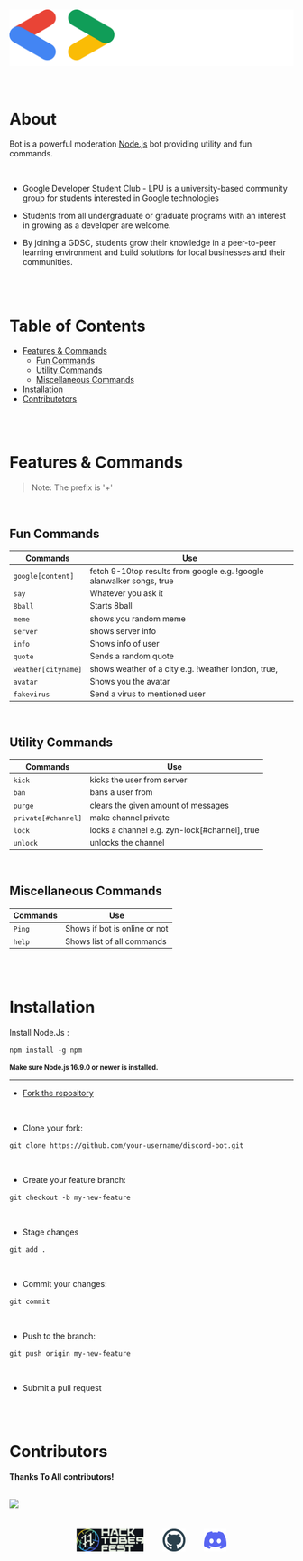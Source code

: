 <br>
<br>

<div align ="center"><a href="https://gdsc.community.dev/lovely-professional-university-jalandhar/"> <img src ="assets/discord-bot.svg" width="546"> </a></div>

<br>
<br>

# About

Bot is a powerful moderation [Node.js](https://nodejs.org) bot providing utility and fun commands.

<br>

-  Google Developer Student Club - LPU is a university-based community group for students interested in Google technologies

- Students from all undergraduate or graduate programs with an interest in growing as a developer are welcome.

- By joining a GDSC, students grow their knowledge in a peer-to-peer learning environment and build solutions for local businesses and their communities.


<br>
<br>

# Table of Contents

- [Features & Commands](#Features-&-Commands)
    - [Fun Commands](##Fun-Commands)
    - [Utility Commands](##Utility-Commands)
    - [Miscellaneous Commands ](##Miscellaneous-Commands)
- [Installation](#Installation)
- [Contributotors](#Contributors)

<br>
<br>

# Features & Commands
> Note: The prefix is '+'

<br>

##  Fun Commands

| Commands | Use |
| --- | --- |
| `google[content]` | fetch 9-10top results from google e.g. !google alanwalker songs, true |
| `say` | Whatever you ask it |
| `8ball` | Starts 8ball |
| `meme` | shows you random meme |
| `server` | shows server info |
| `info` | Shows info of user |
| `quote` | Sends a random quote |
| `weather[cityname]` | shows weather of a city e.g. !weather london, true, |
| `avatar` | Shows you the avatar |
| `fakevirus` | Send a virus to mentioned user |

<br>

## Utility Commands

| Commands | Use |
| --- | --- |
| `kick` | kicks the user from server |
| `ban` |bans a user from |server,
| `purge` | clears the given amount of messages |
| `private[#channel]` | make channel private |
| `lock` | locks a channel e.g. zyn-lock[#channel], true |
| `unlock` | unlocks the channel |

<br>

## Miscellaneous Commands

| Commands | Use |
| --- | --- |
| `Ping` | Shows if bot is online or not |
| `help` | Shows list of all commands |

<br>
<br>

# Installation

Install Node.Js :
```
npm install -g npm
```

<small>**Make sure Node.js 16.9.0 or newer is installed.** </small>
<br>

<hr>

* [Fork the repository](https://github.com/gdsclpu/discord-bot/fork)

<br>

* Clone your fork:
``` 
git clone https://github.com/your-username/discord-bot.git 
```
<br>

* Create your feature branch: 
```
git checkout -b my-new-feature
```
<br>

* Stage changes 
```
git add .
```
<br>

* Commit your changes: 
 ```
 git commit
 ```
 
 <br>

* Push to the branch: 
```
git push origin my-new-feature
```

<br>

* Submit a pull request

<br>
<br>

# Contributors

**Thanks To All contributors!**

<br>

<a href = "https://github.com/gdsclpu/discord-bot/graphs/contributorss">
   <img src = "https://contrib.rocks/image?repo=gdsclpu/discord-bot"/>
</a>

<br>
<br>
<br>

 <div align="center">
 <a   target="_blank" href="https://hacktoberfest.com">
			<img src="assets/hacktober.svg"  height="40" ></a>&nbsp;&nbsp;&nbsp;&nbsp;&nbsp;
        <a style="margin-left: 10px;" target="_blank" href="https://github.com/gdsclpu/discord-bot">
		<img src="assets/github.svg" height="40"></a>&nbsp;&nbsp;&nbsp;&nbsp;&nbsp;
        <a style="margin-left: 10px;" target="_blank" href="https://discord.gg/jd2aNCAHrr">
			<img src="assets/discord.svg" height="40"
            width ="40"></a>
      </div>
